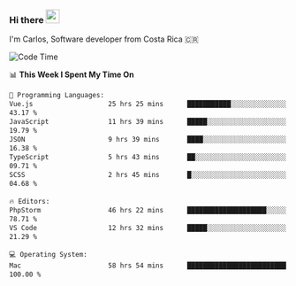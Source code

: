 ### Hi there <img src="https://media.giphy.com/media/hvRJCLFzcasrR4ia7z/giphy.gif" width="25px" height="25px">

I'm Carlos, Software developer from Costa Rica 🇨🇷

[//]: # (<a href="https://app.daily.dev/carum98"><img src="https://github.com/carum98/carum98/blob/main/devcard.svg" width="400" alt="Carlos Umaña Acevedo's Dev Card"/></a>)


<!--START_SECTION:waka-->
![Code Time](http://img.shields.io/badge/Code%20Time-13%2C077%20hrs%2015%20mins-blue)

📊 **This Week I Spent My Time On** 

```text
💬 Programming Languages: 
Vue.js                   25 hrs 25 mins      ███████████░░░░░░░░░░░░░░   43.17 % 
JavaScript               11 hrs 39 mins      █████░░░░░░░░░░░░░░░░░░░░   19.79 % 
JSON                     9 hrs 39 mins       ████░░░░░░░░░░░░░░░░░░░░░   16.38 % 
TypeScript               5 hrs 43 mins       ██░░░░░░░░░░░░░░░░░░░░░░░   09.71 % 
SCSS                     2 hrs 45 mins       █░░░░░░░░░░░░░░░░░░░░░░░░   04.68 % 

🔥 Editors: 
PhpStorm                 46 hrs 22 mins      ████████████████████░░░░░   78.71 % 
VS Code                  12 hrs 32 mins      █████░░░░░░░░░░░░░░░░░░░░   21.29 % 

💻 Operating System: 
Mac                      58 hrs 54 mins      █████████████████████████   100.00 % 
```


<!--END_SECTION:waka-->
